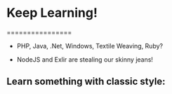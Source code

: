 # Keep Learning!
================

- PHP, Java, .Net, Windows, Textile Weaving, Ruby?

- NodeJS and Exlir are stealing our skinny jeans!

## Learn something with classic style:
